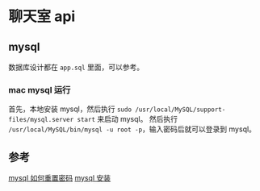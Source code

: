 # 聊天室 api
## mysql
数据库设计都在 `app.sql` 里面，可以参考。
### mac mysql 运行
首先，本地安装 mysql，然后执行 `sudo /usr/local/MySQL/support-files/mysql.server start` 来启动 mysql。
然后执行 `/usr/local/MySQL/bin/mysql -u root -p`，输入密码后就可以登录到 mysql。






## 参考

[mysql 如何重置密码](https://www.cnblogs.com/guokaixin/p/6547306.html)
[mysql 安装](https://www.cnblogs.com/nickchen121/p/11145123.html)
